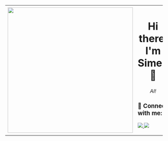 <table>
  <tr>
     <td>
      <img src="https://github.com/Anmol-Baranwal/Cool-GIFs-For-GitHub/assets/74038190/7b282ec6-fcc3-4600-90a7-2c3140549f58" width="400">
    </td>
    <td>
      <h1 align="center">Hi there, I'm Simen 👋</h1>
      <p align="center">
        <em>AI!</em>
      </p>
      <h3>🔗 Connect with me:</h3>
      <p>
        <a href="https://linkedin.com/in/sbfroy">
          <img src="https://img.shields.io/badge/-LinkedIn-0077B5?logo=LinkedIn&logoColor=white&style=flat" />
        </a>
        <a href="mailto:sbfroyland@gmail.com">
          <img src="https://img.shields.io/badge/-Email-D14836?logo=Gmail&logoColor=white&style=flat" />
        </a>
      </p>
    </td>
  </tr>
</table>
